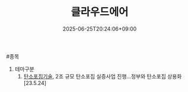 ﻿---
title: "클라우드에어"
date: 2025-06-25T20:24:06+09:00
lastmod: 2025-06-25T20:24:06+09:00
type: docs
sidebar:
  open: true
weight: 2
---
<div style="display:none">
  <meta property="article:published_time" content="2025-06-25T11:24:06Z" />
  <meta property="article:modified_time" content="2025-06-25T11:24:06Z" />
</div>
#종목

1. 테마구분
	1. [탄소포집기술](/industry-study/탄소포집기술/), 2조 규모 탄소포집 실증사업 진행...정부와 탄소포집 상용화[23.5.24]
